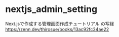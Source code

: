 # nextjs_admin_setting
Next.jsで作成する管理画面作成チュートリアル の写経 https://zenn.dev/thirosue/books/13ac92fc34ae22
